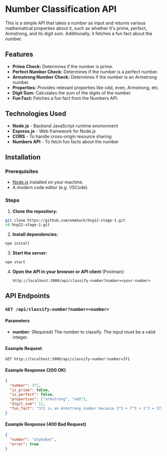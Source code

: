 # Number Classification API

This is a simple API that takes a number as input and returns various mathematical properties about it, such as whether it's prime, perfect, Armstrong, and its digit sum. Additionally, it fetches a fun fact about the number.

## Features

- **Prime Check:** Determines if the number is prime.
- **Perfect Number Check:** Determines if the number is a perfect number.
- **Armstrong Number Check:** Determines if the number is an Armstrong number.
- **Properties:** Provides relevant properties like odd, even, Armstrong, etc.
- **Digit Sum:** Calculates the sum of the digits of the number.
- **Fun Fact:** Fetches a fun fact from the Numbers API.

## Technologies Used

- **Node.js** - Backend JavaScript runtime environment
- **Express.js** - Web framework for Node.js
- **CORS** - To handle cross-origin resource sharing
- **Numbers API** - To fetch fun facts about the number

## Installation

### Prerequisites

- [Node.js](https://nodejs.org/) installed on your machine.
- A modern code editor (e.g. VSCode).

### Steps

1. **Clone the repository:**

```bash
git clone https://github.com/emekach/hng12-stage-1.git
cd hng12-stage-1.git
```

2. **Install dependencies:**

```bash
npm install
```

3. **Start the server:**

```bash
npm start
```

4. **Open the API in your browser or API client** (Postman):

   ```
   http://localhost:3000/api/classify-number?number=<your-number>
   ```

## API Endpoints

### `GET /api/classify-number?number=<number>`

#### Parameters

- **number**: (Required) The number to classify. The input must be a valid integer.

#### Example Request

```bash
GET http://localhost:3000/api/classify-number?number=371
```

#### Example Response (200 OK)

```json
{
  "number": 371,
  "is_prime": false,
  "is_perfect": false,
  "properties": ["armstrong", "odd"],
  "digit_sum": 11,
  "fun_fact": "371 is an Armstrong number because 3^3 + 7^3 + 1^3 = 371"
}
```

#### Example Response (400 Bad Request)

```json
{
  "number": "alphabet",
  "error": true
}
```
